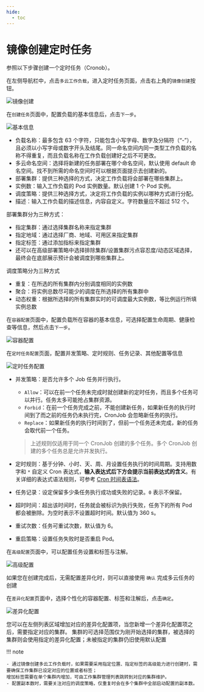 ```yaml
---
hide:
  - toc
---
```


# 镜像创建定时任务

参照以下步骤创建一个定时任务（Cronob）。

在左侧导航栏中，点击`多云工作负载`，进入定时任务页面，点击右上角的`镜像创建`按钮。

![镜像创建](https://docs.daocloud.io/daocloud-docs-images/docs/kairship/images/cronjob01.png)

在`创建任务`页面中，配置负载的基本信息后，点击`下一步`。

![基本信息](https://docs.daocloud.io/daocloud-docs-images/docs/kairship/images/cronjob02.png)

- 负载名称：最多包含 63 个字符，只能包含小写字母、数字及分隔符（“-”），且必须以小写字母或数字开头及结尾。同一命名空间内同一类型工作负载的名称不得重复，而且负载名称在工作负载创建好之后不可更改。
- 多云命名空间：选择将新建的任务部署在哪个命名空间，默认使用 default 命名空间。找不到所需的命名空间时可以根据页面提示去创建新的。
- 部署集群：提供三种选择的方式，决定工作负载将会部署在哪些集群上。
- 实例数：输入工作负载的 Pod 实例数量。默认创建 1 个 Pod 实例。
- 调度策略：提供三种选择方式，决定将工作负载的实例以哪种方式进行分配。
- 描述：输入工作负载的描述信息，内容自定义。字符数量应不超过 512 个。

部署集群分为三种方式：

- 指定集群：通过选择集群名称来指定集群
- 指定地域：通过选择厂商、地域、可用区来指定集群
- 指定标签：通过添加指标来指定集群
- 还可以在高级部署策略中选择排除集群/设置集群污点容忍度/动态区域选择，最终会在底部展示预计会被调度到哪些集群上。

调度策略分为三种方式

- 重复：在所选的所有集群内分别调度相同的实例数
- 聚合：将实例总数尽可能少的调度在所选择的所有集群中
- 动态权重：根据所选择的所有集群实时的可调度最大实例数，等比例运行所填实例总数

在`容器配置`页面中，配置负载所在容器的基本信息，可选择配置生命周期、健康检查等信息，然后点击`下一步`。

![容器配置](https://docs.daocloud.io/daocloud-docs-images/docs/kairship/images/cronjob03.png)

在`定时任务配置`页面，配置并发策略、定时规则、任务记录、其他配置等信息

![定时任务配置](https://docs.daocloud.io/daocloud-docs-images/docs/kairship/images/cronjob04.png)

- 并发策略：是否允许多个 Job 任务并行执行。

    - `Allow`：可以在前一个任务未完成时就创建新的定时任务，而且多个任务可以并行。任务太多可能抢占集群资源。
    - `Forbid`：在前一个任务完成之前，不能创建新任务，如果新任务的执行时间到了而之前的任务仍未执行完，CronJob 会忽略新任务的执行。
    - `Replace`：如果新任务的执行时间到了，但前一个任务还未完成，新的任务会取代前一个任务。

  > 上述规则仅适用于同一个 CronJob 创建的多个任务。多个 CronJob 创建的多个任务总是允许并发执行。

- 定时规则：基于分钟、小时、天、周、月设置任务执行的时间周期。支持用数字和 `*` 自定义 Cron 表达式，**输入表达式后下方会提示当前表达式的含义**。有关详细的表达式语法规则，可参考 [Cron 时间表语法](https://kubernetes.io/zh-cn/docs/concepts/workloads/controllers/cron-jobs/#cron-schedule-syntax)。

- 任务记录：设定保留多少条任务执行成功或失败的记录。`0` 表示不保留。

- 超时时间：超出该时间时，任务就会被标识为执行失败，任务下的所有 Pod 都会被删除。为空时表示不设置超时时间。默认值为 360 s。

- 重试次数：任务可重试次数，默认值为 6。

- 重启策略：设置任务失败时是否重启 Pod。

在`高级配置`页面中，可以配置任务设置和标签与注解。

![高级配置](https://docs.daocloud.io/daocloud-docs-images/docs/kairship/images/cronjob05.png)

如果您在创建完成后，无需配置差异化时，则可以直接使用 `确认` 完成多云任务的创建

在`差异化配置`页面中，选择个性化的容器配置、标签和注解后，点击`确定`。

![差异化配置](https://docs.daocloud.io/daocloud-docs-images/docs/kairship/images/cronjob06.png)

您可以在左侧列表区域增加对应的差异化配置项，当您新增一个差异化配置项之后，需要指定对应的集群。
集群的可选择范围仅为刚开始选择的集群，被选择的集群则会使用指定的差异化配置；未被指定的集群仍旧使用默认配置

!!! note

    - 通过镜像创建多云工作负载时，如果需要采用指定位置、指定标签的高级能力进行创建时，需要确保工作集群已设定对应的位置或者标签；
    增加标签需要在单个集群内增加，可由工作集群管理列表跳转到对应的集群维护。
    - 配置副本数时，需要关注对应的调度策略，仅重复时会在多个集群中全部启动配置的副本数。
